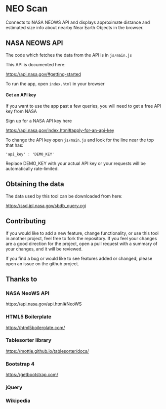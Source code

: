 # NEO Scan

Connects to NASA NEOWS API and displays  approximate distance
and estimated size info about nearby Near Earth Objects in the browser.

## NASA NEOWS API
The code which fetches the data from the API
is in `js/main.js`

This API is documented here:

https://api.nasa.gov/#getting-started

To run the app, open `index.html` in your browser

#### Get an API key
If you want to use the app past a few queries,
you will need to get a free API key from NASA

Sign up for a NASA API key here

https://api.nasa.gov/index.html#apply-for-an-api-key

To change the API key open
`js/main.js` and look for the line near
the top that has:


`'api_key' : 'DEMO_KEY'`

Replace DEMO_KEY with your actual API key or your
requests will be automatically rate-limited.


## Obtaining the data
The data used by this tool can be downloaded from here:

https://ssd.jpl.nasa.gov/sbdb_query.cgi

## Contributing
If you would like to add a new feature, change functionality, or use this tool in another project, feel free to fork the repository. If you feel your changes are a good direction for the project, open a pull request with a summary of your changes, and it will be reviewed.

If you find a bug or would like to see features added or changed, please open an issue on the github project.

## Thanks to 

### NASA NeoWS API

https://api.nasa.gov/api.html#NeoWS

### HTML5 Boilerplate

https://html5boilerplate.com/

### Tablesorter library

https://mottie.github.io/tablesorter/docs/

### Bootstrap 4

https://getbootstrap.com/

### jQuery

### Wikipedia